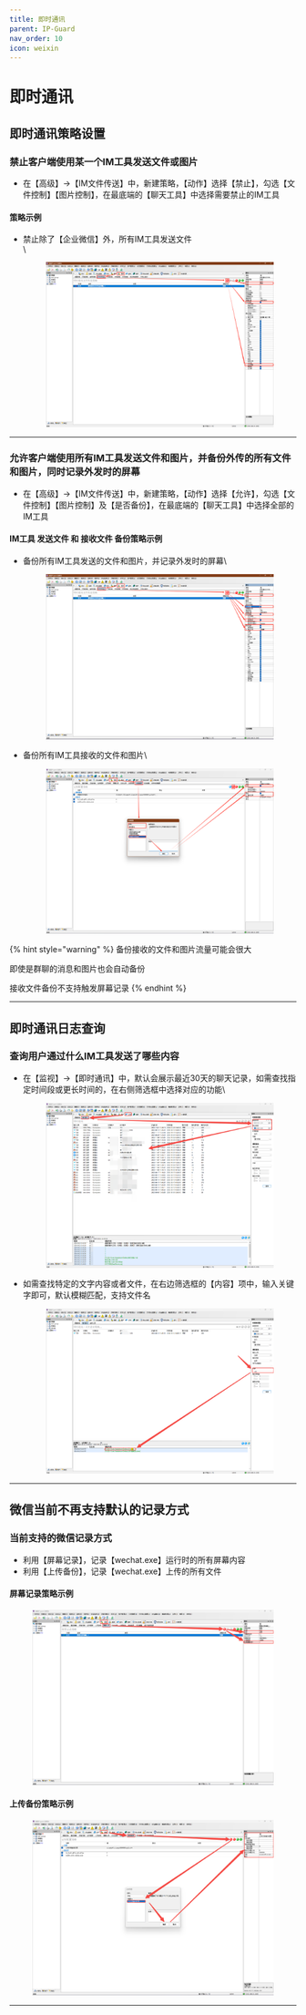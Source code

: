 ```yaml
---
title: 即时通讯
parent: IP-Guard
nav_order: 10
icon: weixin
---
```


# 即时通讯

## 即时通讯策略设置

### 禁止客户端使用某一个IM工具发送文件或图片

* 在【高级】→【IM文件传送】中，新建策略，【动作】选择【禁止】，勾选【文件控制】【图片控制】，在最底端的【聊天工具】中选择需要禁止的IM工具

#### 策略示例

*   禁止除了【企业微信】外，所有IM工具发送文件\
    \


    <figure><img src="../../.gitbook/assets/image (12).png" alt=""><figcaption></figcaption></figure>

***



### 允许客户端使用所有IM工具发送文件和图片，并备份外传的所有文件和图片，同时记录外发时的屏幕

* 在【高级】→【IM文件传送】中，新建策略，【动作】选择【允许】，勾选【文件控制】【图片控制】及【是否备份】，在最底端的【聊天工具】中选择全部的IM工具

#### IM工具 发送文件 和 接收文件 备份策略示例

*   备份所有IM工具发送的文件和图片，并记录外发时的屏幕\


    <figure><img src="../../.gitbook/assets/image (1) (1) (1) (1).png" alt=""><figcaption></figcaption></figure>


*   备份所有IM工具接收的文件和图片\


    <figure><img src="../../.gitbook/assets/image (2) (1) (1).png" alt=""><figcaption></figcaption></figure>

{% hint style="warning" %}
备份接收的文件和图片流量可能会很大

即使是群聊的消息和图片也会自动备份

接收文件备份不支持触发屏幕记录
{% endhint %}



***



## 即时通讯日志查询

### 查询用户通过什么IM工具发送了哪些内容

*   在【监视】→【即时通讯】中，默认会展示最近30天的聊天记录，如需查找指定时间段或更长时间的，在右侧筛选框中选择对应的功能\


    <figure><img src="../../.gitbook/assets/image (16).png" alt=""><figcaption></figcaption></figure>
*   如需查找特定的文字内容或者文件，在右边筛选框的【内容】项中，输入关键字即可，默认模糊匹配，支持文件名

    <figure><img src="../../.gitbook/assets/image (17).png" alt=""><figcaption></figcaption></figure>

***



## 微信当前不再支持默认的记录方式

### 当前支持的微信记录方式

* 利用【屏幕记录】，记录【wechat.exe】运行时的所有屏幕内容
* 利用【上传备份】，记录【wechat.exe】上传的所有文件

#### 屏幕记录策略示例

<figure><img src="../../.gitbook/assets/image (18).png" alt=""><figcaption></figcaption></figure>

#### 上传备份策略示例

<figure><img src="../../.gitbook/assets/image (19).png" alt=""><figcaption></figcaption></figure>

***
